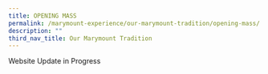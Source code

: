 ```yaml
---
title: OPENING MASS
permalink: /marymount-experience/our-marymount-tradition/opening-mass/
description: ""
third_nav_title: Our Marymount Tradition
---
```

Website Update in Progress
